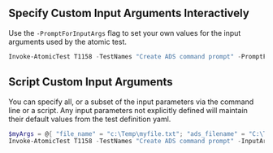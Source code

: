 ## Specify Custom Input Arguments Interactively

Use the `-PromptForInputArgs` flag to set your own values for the input arguments used by the atomic test.

```powershell
Invoke-AtomicTest T1158 -TestNames "Create ADS command prompt" -PromptForInputArgs
```

## Script Custom Input Arguments

You can specify all, or a subset of the input parameters via the command line or a script. Any input parameters not explicitly defined will maintain their default values from the test definition yaml.

```powershell
$myArgs = @{ "file_name" = "c:\Temp\myfile.txt"; "ads_filename" = "C:\Temp\ads-file.txt"  }
Invoke-AtomicTest T1158 -TestNames "Create ADS command prompt" -InputArgs $myArgs
```

